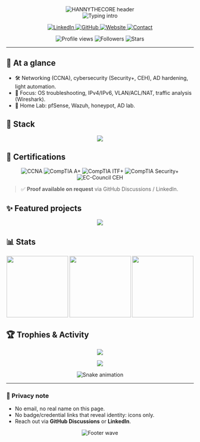 <div align="center">
  <!-- HEADER: gradient wave -->
  <img
    src="https://capsule-render.vercel.app/api?type=waving&height=300&color=gradient&text=HANNYTHECORE&fontSize=70&fontAlignY=40&animation=twinkling&section=header"
    alt="HANNYTHECORE header"
  />
</div>

<!-- Typing line: KEEP -->
<div align="center">
  <img
    src="https://readme-typing-svg.demolab.com?font=JetBrains+Mono&size=24&duration=3000&pause=800&center=true&vCenter=true&width=780&lines=Hi%2C+I'm+hnnthecore;IT+Support+%26+Cybersecurity+Enthusiast;Based+in+Switzerland+%F0%9F%87%A8%F0%9F%87%AD"
    alt="Typing intro"
  />
</div>

<p align="center">
  <!-- Public & anonymous links (no email, no real name) -->
  <a href="https://www.linkedin.com/in/hnnthecore/">
    <img alt="LinkedIn" src="https://img.shields.io/badge/LinkedIn-hnnthecore-0077B5?logo=linkedin&logoColor=white">
  </a>
  <a href="https://github.com/hnnthecore">
    <img alt="GitHub" src="https://img.shields.io/badge/GitHub-hnnthecore-111?logo=github&logoColor=white">
  </a>
  <a href="https://hannythecore.ch/">
    <img alt="Website" src="https://img.shields.io/badge/Website-hannythecore.ch-111?logo=vercel&logoColor=white">
  </a>
  <!-- Safe contact: Issues/Discussions instead of email -->
  <a href="https://github.com/hnnthecore/hnnthecore/discussions">
    <img alt="Contact" src="https://img.shields.io/badge/Contact-Discussions-0A66C2?logo=github&logoColor=white">
  </a>
</p>

<p align="center">
  <!-- Basic metrics -->
  <img src="https://komarev.com/ghpvc/?username=hnnthecore&label=Profile%20views&color=0e75b6&style=flat" alt="Profile views" />
  <img src="https://img.shields.io/github/followers/hnnthecore?style=social" alt="Followers" />
  <img src="https://img.shields.io/github/stars/hnnthecore?affiliations=OWNER%2CCOLLABORATOR&style=social" alt="Stars" />
</p>

---

## 🚀 At a glance
- 🛠️ Networking (CCNA), cybersecurity (Security+, CEH), AD hardening, light automation.
- 🔎 Focus: OS troubleshooting, IPv4/IPv6, VLAN/ACL/NAT, traffic analysis (Wireshark).
- 🧪 Home Lab: pfSense, Wazuh, honeypot, AD lab.

## 🧰 Stack
<div align="center">
  <img src="https://skillicons.dev/icons?i=linux,ubuntu,windows,wireshark,bash,powershell,python,docker,ansible&perline=12" />
</div>

## 🏅 Certifications
<p align="center">
  <img alt="CCNA" src="https://img.shields.io/badge/Cisco-CCNA-1ba0d7?style=for-the-badge&logo=cisco&logoColor=white">
  <img alt="CompTIA A+" src="https://img.shields.io/badge/CompTIA-A%2B-EA3E24?style=for-the-badge&logo=comptia&logoColor=white">
  <img alt="CompTIA ITF+" src="https://img.shields.io/badge/CompTIA-ITF%2B-EA3E24?style=for-the-badge&logo=comptia&logoColor=white">
  <img alt="CompTIA Security+" src="https://img.shields.io/badge/CompTIA-Security%2B-EA3E24?style=for-the-badge&logo=comptia&logoColor=white">
  <img alt="EC-Council CEH" src="https://img.shields.io/badge/EC--Council-CEH-000?style=for-the-badge&logo=gnometerminal&logoColor=white">
</p>

> ✅ **Proof available on request** via GitHub Discussions / LinkedIn.  

## ✨ Featured projects
<!-- Update repo names if needed, or remove the whole section -->
<p align="center">
  <a href="https://github.com/hnnthecore/Networking">
    <img src="https://github-readme-stats.vercel.app/api/pin/?username=hnnthecore&repo=Networking&theme=transparent&hide_border=true" />
  </a>
</p>

## 📊 Stats
<div align="center">
  <img height="165" src="https://github-readme-stats.vercel.app/api?username=hnnthecore&show_icons=true&hide_title=true&include_all_commits=true&count_private=true&theme=transparent&hide_border=true" />
  <img height="165" src="https://streak-stats.demolab.com?user=hnnthecore&mode=weekly&theme=transparent&hide_border=true" />
  <img height="165" src="https://github-readme-stats.vercel.app/api/top-langs/?username=hnnthecore&layout=compact&langs_count=8&theme=transparent&hide_border=true" />
</div>

## 🏆 Trophies & Activity
<p align="center">
  <img src="https://github-profile-trophy.vercel.app/?username=hnnthecore&theme=algolia&no-frame=true&no-bg=true&row=1&column=7"/>
</p>

<p align="center">
  <img src="https://github-readme-activity-graph.vercel.app/graph?username=hnnthecore&theme=github-compact&radius=8&hide_border=true" />
</p>

<!-- Snake (needs GitHub Actions: Platane/snk) -->
<p align="center">
  <img src="https://raw.githubusercontent.com/hnnthecore/hnnthecore/output/snake.svg" alt="Snake animation"/>
</p>

---

### 🔐 Privacy note
- No email, no real name on this page.  
- No badge/credential links that reveal identity: icons only.  
- Reach out via **GitHub Discussions** or **LinkedIn**.

<div align="center">
  <!-- FOOTER: gradient wave -->
  <img
    src="https://capsule-render.vercel.app/api?type=waving&height=180&color=gradient&section=footer"
    alt="Footer wave"
  />
</div>

<!-- ![Top Langs](https://github-readme-stats.vercel.app/api/top-langs/?username=hnnthecore&exclude_repo=AltaCV,CV&layout=compact) -->

<!--
**thisisalicee/thisisalicee** is a ✨ _special_ ✨ repository because its `README.md` (this file) appears on your GitHub profile.

Here are some ideas to get you started:

- 🔭 I’m currently working on ...
- 🌱 I’m currently learning ...
- 👯 I’m looking to collaborate on ...
- 🤔 I’m looking for help with ...
- 💬 Ask me about ...
- 📫 How to reach me: ...
- 😄 Pronouns: ...
- ⚡ Fun fact: ...
-->
